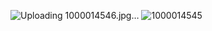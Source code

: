 ![Uploading 1000014546.jpg…]()
![1000014545](https://github.com/user-attachments/assets/46a4a74c-1811-4884-a7aa-e0bf8cfea8cb)
